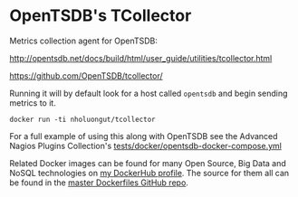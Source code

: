 # OpenTSDB's TCollector

Metrics collection agent for OpenTSDB:

http://opentsdb.net/docs/build/html/user_guide/utilities/tcollector.html

https://github.com/OpenTSDB/tcollector/

Running it will by default look for a host called ```opentsdb``` and begin sending metrics to it.

```
docker run -ti nholuongut/tcollector
```

For a full example of using this along with OpenTSDB see the Advanced Nagios Plugins Collection's [tests/docker/opentsdb-docker-compose.yml](https://github.com/nholuongut/Nagios-Plugins/blob/master/tests/docker/opentsdb-docker-compose.yml)

Related Docker images can be found for many Open Source, Big Data and NoSQL technologies on [my DockerHub profile](https://hub.docker.com/r/nholuongut).
The source for them all can be found in the [master Dockerfiles GitHub repo](https://github.com/nholuongut/Dockerfiles/).
